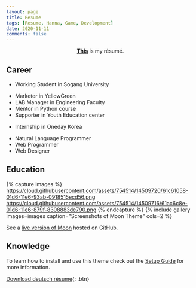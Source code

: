 ```yaml
---
layout: page
title: Resume
tags: [Resume, Hanna, Game, Development]
date: 2020-11-11
comments: false
---
```

    
<center><a href="https://leehuhlee.github.io/resume/Resume_JihyunLee.pdf"><b>This</b></a> is my résumé.</center>

## Career
* Working Student in Sogang University
- Marketer in YellowGreen
- LAB Manager in Engineering Faculty
- Mentor in Python course
- Supporter in Youth Education center

* Internship in Oneday Korea
- Natural Language Programmer
- Web Programmer
- Web Designer

## Education

{% capture images %}
    https://cloud.githubusercontent.com/assets/754514/14509720/61c61058-01d6-11e6-93ab-0918515ecd56.png
    https://cloud.githubusercontent.com/assets/754514/14509716/61ac6c8e-01d6-11e6-879f-8308883de790.png
{% endcapture %}
{% include gallery images=images caption="Screenshots of Moon Theme" cols=2 %}

See a [live version of Moon](http://taylantatli.github.io/Moon) hosted on GitHub.

## Knowledge

To learn how to install and use this theme check out the [Setup Guide](http://taylantatli.me/Moon/moon-theme/) for more information.
      
[Download deutsch résumé](https://github.com/TaylanTatli/Moon){: .btn}
